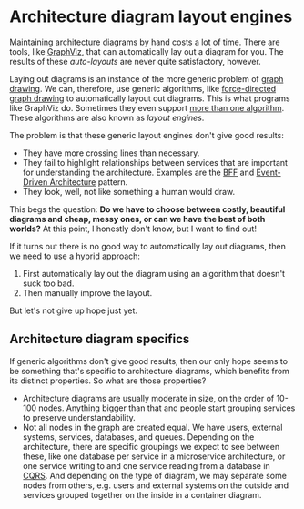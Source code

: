 # Architecture diagram layout engines

Maintaining architecture diagrams by hand costs a lot of time.
There are tools, like [GraphViz](https://graphviz.org/), that can automatically lay out a diagram for you.
The results of these _auto-layouts_ are never quite satisfactory, however.

Laying out diagrams is an instance of the more generic problem of
[graph drawing](https://en.wikipedia.org/wiki/Graph_drawing).
We can, therefore, use generic algorithms, like
[force-directed graph drawing](https://en.wikipedia.org/wiki/Force-directed_graph_drawing) to automatically layout out
diagrams.
This is what programs like GraphViz do.
Sometimes they even support [more than one algorithm](https://graphviz.org/docs/layouts/).
These algorithms are also known as _layout engines_.

The problem is that these generic layout engines don't give good results:

- They have more crossing lines than necessary.
- They fail to highlight relationships between services that are important for understanding the architecture.
  Examples are the [BFF](https://samnewman.io/patterns/architectural/bff/) and
  [Event-Driven Architecture](https://en.wikipedia.org/wiki/Event-driven_architecture#Event_channel) pattern.
- They look, well, not like something a human would draw.

This begs the question: **Do we have to choose between costly, beautiful diagrams and cheap, messy ones, or can we have
the best of both worlds?**
At this point, I honestly don't know, but I want to find out!

If it turns out there is no good way to automatically lay out diagrams, then we need to use a hybrid approach:

1. First automatically lay out the diagram using an algorithm that doesn't suck too bad.
2. Then manually improve the layout.

But let's not give up hope just yet.


## Architecture diagram specifics

If generic algorithms don't give good results, then our only hope seems to be something that's specific to architecture
diagrams, which benefits from its distinct properties.
So what are those properties?

- Architecture diagrams are usually moderate in size, on the order of 10-100 nodes.
  Anything bigger than that and people start grouping services to preserve understandability.
- Not all nodes in the graph are created equal.
  We have users, external systems, services, databases, and queues.
  Depending on the architecture, there are specific groupings we expect to see between these, like one database per
  service in a microservice architecture, or one service writing to and one service reading from a database in
  [CQRS](https://www.martinfowler.com/bliki/CQRS.html).
  And depending on the type of diagram, we may separate some nodes from others, e.g. users and external systems on the
  outside and services grouped together on the inside in a container diagram.
